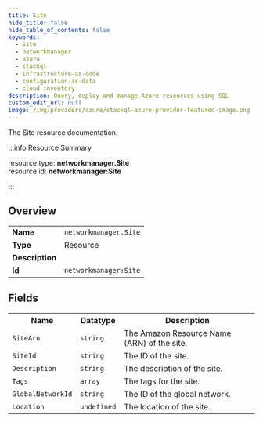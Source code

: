 ```yaml
---
title: Site
hide_title: false
hide_table_of_contents: false
keywords:
  - Site
  - networkmanager
  - azure
  - stackql
  - infrastructure-as-code
  - configuration-as-data
  - cloud inventory
description: Query, deploy and manage Azure resources using SQL
custom_edit_url: null
image: /img/providers/azure/stackql-azure-provider-featured-image.png
---
```

The Site resource documentation.

:::info Resource Summary

<div class="row">
<div class="providerDocColumn">
<span>resource type:&nbsp;<b>networkmanager.Site</b></span><br />
<span>resource id:&nbsp;<b>networkmanager:Site</b></span><br />
</div>
</div>

:::

## Overview
<table><tbody>
<tr><td><b>Name</b></td><td><code>networkmanager.Site</code></td></tr>
<tr><td><b>Type</b></td><td>Resource</td></tr>
<tr><td><b>Description</b></td><td></td></tr>
<tr><td><b>Id</b></td><td><code>networkmanager:Site</code></td></tr>
</tbody></table>

## Fields
<table><tbody>
<tr><th>Name</th><th>Datatype</th><th>Description</th></tr>
<tr><td><code>SiteArn</code></td><td><code>string</code></td><td>The Amazon Resource Name (ARN) of the site.</td></tr><tr><td><code>SiteId</code></td><td><code>string</code></td><td>The ID of the site.</td></tr><tr><td><code>Description</code></td><td><code>string</code></td><td>The description of the site.</td></tr><tr><td><code>Tags</code></td><td><code>array</code></td><td>The tags for the site.</td></tr><tr><td><code>GlobalNetworkId</code></td><td><code>string</code></td><td>The ID of the global network.</td></tr><tr><td><code>Location</code></td><td><code>undefined</code></td><td>The location of the site.</td></tr>
</tbody></table>